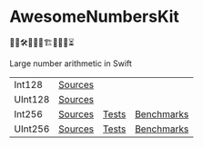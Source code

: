 # AwesomeNumbersKit

👨‍💻🛠️🚧🧱🧱🏗️🧱🧱🚧⏳

Large number arithmetic in Swift

<table>
<tr>
    <td>Int128</td>
    <td><a href="/Sources/AwesomeNumbersOBE">Sources</a></td>
</tr>
<tr>
    <td>UInt128</td>
    <td><a href="/Sources/AwesomeNumbersOBE">Sources</a></td>
    <td></td>
    <td></td>
</tr>
<tr>
    <td>Int256</td>
    <td><a href="/Sources/AwesomeNumbersOBE">Sources</a></td>
    <td><a href="/Tests/AwesomeNumbersOBETests/256">Tests</a></td>
    <td><a href="/Tests/AwesomeNumbersOBEBenchmarks/256">Benchmarks</a></td>
</tr>
<tr>
    <td>UInt256</td>
    <td><a href="/Sources/AwesomeNumbersOBE">Sources</a></td>
    <td><a href="/Tests/AwesomeNumbersOBETests/256">Tests</a></td>
    <td><a href="/Tests/AwesomeNumbersOBEBenchmarks/256">Benchmarks</a></td>
</tr>
</table>
